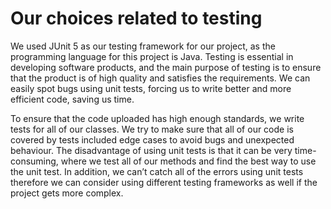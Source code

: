 # Our choices related to testing
We used JUnit 5 as our testing framework for our project, as the programming language for this project is Java. Testing is essential in developing software products, and the main purpose of testing is to ensure that the product is of high quality and satisfies the requirements. We can easily spot bugs using unit tests, forcing us to write better and more efficient code, saving us time. 

To ensure that the code uploaded has high enough standards, we write tests for all of our classes. We try to make sure that all of our code is covered by tests included edge cases to avoid bugs and unexpected behaviour. The disadvantage of using unit tests is that it can be very time-consuming, where we test all of our methods and find the best way to use the unit test. In addition, we can’t catch all of the errors using unit tests therefore we can consider using different testing frameworks as well if the project gets more complex.